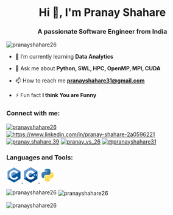<h1 align="center">Hi 👋, I'm Pranay Shahare</h1>
<h3 align="center">A passionate Software Engineer from India</h3>

<p align="left"> <img src="https://komarev.com/ghpvc/?username=pranayshahare26&label=Profile%20views&color=0e75b6&style=flat" alt="pranayshahare26" /> </p>

- 🌱 I’m currently learning **Data Analytics**

- 💬 Ask me about **Python, SWL, HPC, OpenMP, MPI, CUDA**

- 📫 How to reach me **pranayshahare31@gmail.com**

- ⚡ Fun fact **I think You are Funny**

<h3 align="left">Connect with me:</h3>
<p align="left">
<a href="https://twitter.com/pranayshahare26" target="blank"><img align="center" src="https://raw.githubusercontent.com/rahuldkjain/github-profile-readme-generator/master/src/images/icons/Social/twitter.svg" alt="pranayshahare26" height="30" width="40" /></a>
<a href="https://www.linkedin.com/in/pranay-shahare-2a0596221/" target="blank"><img align="center" src="https://raw.githubusercontent.com/rahuldkjain/github-profile-readme-generator/master/src/images/icons/Social/linked-in-alt.svg" alt="https://www.linkedin.com/in/pranay-shahare-2a0596221" height="30" width="40" /></a>
<a href="https://fb.com/pranay.shahare.39" target="blank"><img align="center" src="https://raw.githubusercontent.com/rahuldkjain/github-profile-readme-generator/master/src/images/icons/Social/facebook.svg" alt="pranay.shahare.39" height="30" width="40" /></a>
<a href="https://instagram.com/pranay_vs_26" target="blank"><img align="center" src="https://raw.githubusercontent.com/rahuldkjain/github-profile-readme-generator/master/src/images/icons/Social/instagram.svg" alt="pranay_vs_26" height="30" width="40" /></a>
<a href="https://www.hackerrank.com/@pranayshahare31" target="blank"><img align="center" src="https://raw.githubusercontent.com/rahuldkjain/github-profile-readme-generator/master/src/images/icons/Social/hackerrank.svg" alt="@pranayshahare31" height="30" width="40" /></a>
</p>

<h3 align="left">Languages and Tools:</h3>
<p align="left"> <a href="https://www.cprogramming.com/" target="_blank" rel="noreferrer"> <img src="https://raw.githubusercontent.com/devicons/devicon/master/icons/c/c-original.svg" alt="c" width="40" height="40"/> </a> <a href="https://www.w3schools.com/cpp/" target="_blank" rel="noreferrer"> <img src="https://raw.githubusercontent.com/devicons/devicon/master/icons/cplusplus/cplusplus-original.svg" alt="cplusplus" width="40" height="40"/> </a> <a href="https://www.python.org" target="_blank" rel="noreferrer"> <img src="https://raw.githubusercontent.com/devicons/devicon/master/icons/python/python-original.svg" alt="python" width="40" height="40"/> </a> </p>

<p><img align="left" src="https://github-readme-stats.vercel.app/api/top-langs?username=pranayshahare26&show_icons=true&locale=en&layout=compact" alt="pranayshahare26" /></p>

<p>&nbsp;<img align="center" src="https://github-readme-stats.vercel.app/api?username=pranayshahare26&show_icons=true&locale=en" alt="pranayshahare26" /></p>

<p><img align="center" src="https://github-readme-streak-stats.herokuapp.com/?user=pranayshahare26&" alt="pranayshahare26" /></p>

<!--
**pranayshahare26/pranayshahare26** is a ✨ _special_ ✨ repository because its `README.md` (this file) appears on your GitHub profile.

Here are some ideas to get you started:

- 🔭 I’m currently working on ...
- 🌱 I’m currently learning ...
- 👯 I’m looking to collaborate on ...
- 🤔 I’m looking for help with ...
- 💬 Ask me about ...
- 📫 How to reach me: ...
- 😄 Pronouns: ...
- ⚡ Fun fact: ...
-->
